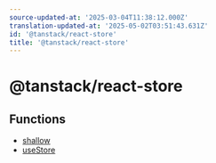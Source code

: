 ```yaml
---
source-updated-at: '2025-03-04T11:38:12.000Z'
translation-updated-at: '2025-05-02T03:51:43.631Z'
id: '@tanstack/react-store'
title: '@tanstack/react-store'
---
```


<!-- DO NOT EDIT: this page is autogenerated from the type comments -->

# @tanstack/react-store

## Functions

- [shallow](functions/shallow.md)
- [useStore](functions/usestore.md)
